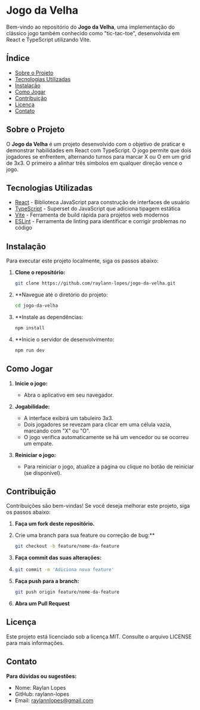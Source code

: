 # Jogo da Velha

Bem-vindo ao repositório do **Jogo da Velha**, uma implementação do clássico jogo também conhecido como "tic-tac-toe", desenvolvida em React e TypeScript utilizando Vite.

## Índice

- [Sobre o Projeto](#sobre-o-projeto)
- [Tecnologias Utilizadas](#tecnologias-utilizadas)
- [Instalação](#instalação)
- [Como Jogar](#como-jogar)
- [Contribuição](#contribuição)
- [Licença](#licença)
- [Contato](#contato)

## Sobre o Projeto

O **Jogo da Velha** é um projeto desenvolvido com o objetivo de praticar e demonstrar habilidades em React com TypeScript. O jogo permite que dois jogadores se enfrentem, alternando turnos para marcar X ou O em um grid de 3x3. O primeiro a alinhar três símbolos em qualquer direção vence o jogo.

## Tecnologias Utilizadas

- [React](https://reactjs.org/) - Biblioteca JavaScript para construção de interfaces de usuário
- [TypeScript](https://www.typescriptlang.org/) - Superset do JavaScript que adiciona tipagem estática
- [Vite](https://vitejs.dev/) - Ferramenta de build rápida para projetos web modernos
- [ESLint](https://eslint.org/) - Ferramenta de linting para identificar e corrigir problemas no código

## Instalação

Para executar este projeto localmente, siga os passos abaixo:

1. **Clone o repositório:**

   ```bash
   git clone https://github.com/raylann-lopes/jogo-da-velha.git
   ```
2. **Navegue até o diretório do projeto:
   ```bash
   cd jogo-da-velha
   ```
3. **Instale as dependências:
   ```bash
   npm install
   ```
4. **Inicie o servidor de desenvolvimento:
   ```bash
   npm run dev
   ```
## Como Jogar

1. **Inicie o jogo:**

   - Abra o aplicativo em seu navegador.

2. **Jogabilidade:**

   - A interface exibirá um tabuleiro 3x3.
   - Dois jogadores se revezam para clicar em uma célula vazia, marcando com "X" ou "O".
   - O jogo verifica automaticamente se há um vencedor ou se ocorreu um empate.

3. **Reiniciar o jogo:**

   - Para reiniciar o jogo, atualize a página ou clique no botão de reiniciar (se disponível).

## Contribuição

Contribuições são bem-vindas! Se você deseja melhorar este projeto, siga os passos abaixo:

1. **Faça um fork deste repositório.**
2. Crie uma branch para sua feature ou correção de bug:**

   ```bash
   git checkout -b feature/nome-da-feature
   ```
3. **Faça commit das suas alterações:**
4. ```bash
   git commit -m 'Adiciona nova feature'
   ```
5. **Faça push para a branch:**
   ```bash
   git push origin feature/nome-da-feature
   ```
6. **Abra um Pull Request**

## Licença

Este projeto está licenciado sob a licença MIT. Consulte o arquivo LICENSE para mais informações.

## Contato

**Para dúvidas ou sugestões:**

- Nome: Raylan Lopes
- GitHub: raylann-lopes
- Email: raylannlopes@gmail.com


